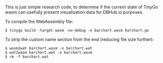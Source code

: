 This is just simple research code, to determine if the current
state of TinyGo wasm can usefully present visualisation data for
DBHub.io purposes.

To compile the WebAssembly file:

    $ tinygo build -target wasm -no-debug -o barchart.wasm barchart.go

To strip the custom name section from the end (reducing file size
further):

    $ wasm2wat barchart.wasm -o barchart.wat
    $ wat2wasm barchart.wat -o barchart.wasm
    $ rm -f barchart.wat
